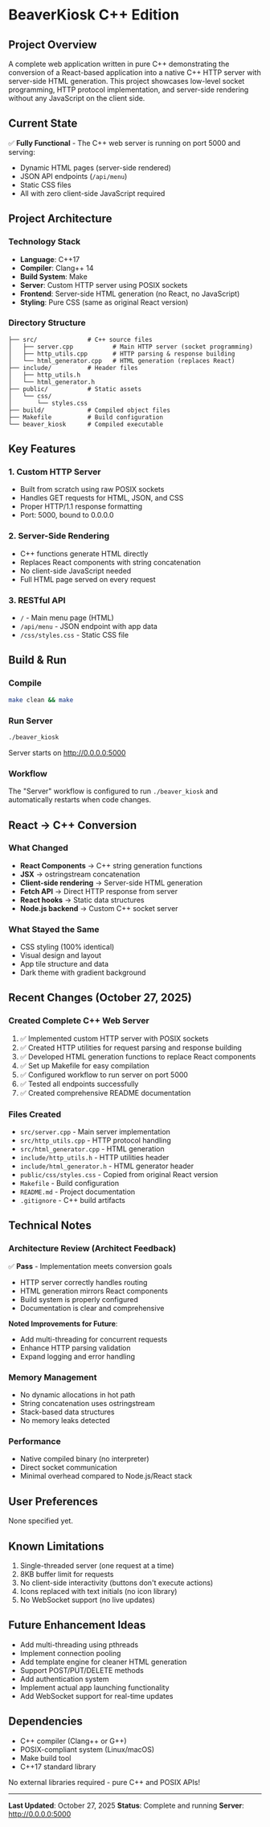 # BeaverKiosk C++ Edition

## Project Overview
A complete web application written in pure C++ demonstrating the conversion of a React-based application into a native C++ HTTP server with server-side HTML generation. This project showcases low-level socket programming, HTTP protocol implementation, and server-side rendering without any JavaScript on the client side.

## Current State
✅ **Fully Functional** - The C++ web server is running on port 5000 and serving:
- Dynamic HTML pages (server-side rendered)
- JSON API endpoints (`/api/menu`)
- Static CSS files
- All with zero client-side JavaScript required

## Project Architecture

### Technology Stack
- **Language**: C++17
- **Compiler**: Clang++ 14
- **Build System**: Make
- **Server**: Custom HTTP server using POSIX sockets
- **Frontend**: Server-side HTML generation (no React, no JavaScript)
- **Styling**: Pure CSS (same as original React version)

### Directory Structure
```
├── src/              # C++ source files
│   ├── server.cpp           # Main HTTP server (socket programming)
│   ├── http_utils.cpp       # HTTP parsing & response building
│   └── html_generator.cpp   # HTML generation (replaces React)
├── include/          # Header files
│   ├── http_utils.h
│   └── html_generator.h
├── public/           # Static assets
│   └── css/
│       └── styles.css
├── build/            # Compiled object files
├── Makefile          # Build configuration
└── beaver_kiosk      # Compiled executable
```

## Key Features

### 1. Custom HTTP Server
- Built from scratch using raw POSIX sockets
- Handles GET requests for HTML, JSON, and CSS
- Proper HTTP/1.1 response formatting
- Port: 5000, bound to 0.0.0.0

### 2. Server-Side Rendering
- C++ functions generate HTML directly
- Replaces React components with string concatenation
- No client-side JavaScript needed
- Full HTML page served on every request

### 3. RESTful API
- `/` - Main menu page (HTML)
- `/api/menu` - JSON endpoint with app data
- `/css/styles.css` - Static CSS file

## Build & Run

### Compile
```bash
make clean && make
```

### Run Server
```bash
./beaver_kiosk
```
Server starts on http://0.0.0.0:5000

### Workflow
The "Server" workflow is configured to run `./beaver_kiosk` and automatically restarts when code changes.

## React → C++ Conversion

### What Changed
- **React Components** → C++ string generation functions
- **JSX** → ostringstream concatenation
- **Client-side rendering** → Server-side HTML generation
- **Fetch API** → Direct HTTP response from server
- **React hooks** → Static data structures
- **Node.js backend** → Custom C++ socket server

### What Stayed the Same
- CSS styling (100% identical)
- Visual design and layout
- App tile structure and data
- Dark theme with gradient background

## Recent Changes (October 27, 2025)

### Created Complete C++ Web Server
1. ✅ Implemented custom HTTP server with POSIX sockets
2. ✅ Created HTTP utilities for request parsing and response building
3. ✅ Developed HTML generation functions to replace React components
4. ✅ Set up Makefile for easy compilation
5. ✅ Configured workflow to run server on port 5000
6. ✅ Tested all endpoints successfully
7. ✅ Created comprehensive README documentation

### Files Created
- `src/server.cpp` - Main server implementation
- `src/http_utils.cpp` - HTTP protocol handling
- `src/html_generator.cpp` - HTML generation
- `include/http_utils.h` - HTTP utilities header
- `include/html_generator.h` - HTML generator header
- `public/css/styles.css` - Copied from original React version
- `Makefile` - Build configuration
- `README.md` - Project documentation
- `.gitignore` - C++ build artifacts

## Technical Notes

### Architecture Review (Architect Feedback)
✅ **Pass** - Implementation meets conversion goals
- HTTP server correctly handles routing
- HTML generation mirrors React components
- Build system is properly configured
- Documentation is clear and comprehensive

**Noted Improvements for Future**:
- Add multi-threading for concurrent requests
- Enhance HTTP parsing validation
- Expand logging and error handling

### Memory Management
- No dynamic allocations in hot path
- String concatenation uses ostringstream
- Stack-based data structures
- No memory leaks detected

### Performance
- Native compiled binary (no interpreter)
- Direct socket communication
- Minimal overhead compared to Node.js/React stack

## User Preferences
None specified yet.

## Known Limitations
1. Single-threaded server (one request at a time)
2. 8KB buffer limit for requests
3. No client-side interactivity (buttons don't execute actions)
4. Icons replaced with text initials (no icon library)
5. No WebSocket support (no live updates)

## Future Enhancement Ideas
- Add multi-threading using pthreads
- Implement connection pooling
- Add template engine for cleaner HTML generation
- Support POST/PUT/DELETE methods
- Add authentication system
- Implement actual app launching functionality
- Add WebSocket support for real-time updates

## Dependencies
- C++ compiler (Clang++ or G++)
- POSIX-compliant system (Linux/macOS)
- Make build tool
- C++17 standard library

No external libraries required - pure C++ and POSIX APIs!

---

**Last Updated**: October 27, 2025
**Status**: Complete and running
**Server**: http://0.0.0.0:5000
